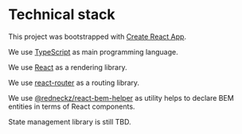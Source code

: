 # Technical stack

This project was bootstrapped with [Create React App](https://github.com/facebook/create-react-app).

We use [TypeScript](https://www.typescriptlang.org/) as main programming language.

We use [React](https://reactjs.org/) as a rendering library.

We use [react-router](https://github.com/ReactTraining/react-router) as a routing library.

We use [@redneckz/react-bem-helper](https://github.com/redneckz/react-bem-helper) as utility helps to declare BEM entities in terms of React components.

State management library is still TBD.
